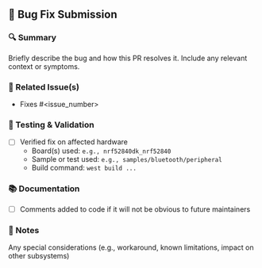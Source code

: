 ## 🐞 Bug Fix Submission

### 🔍 Summary
Briefly describe the bug and how this PR resolves it. Include any relevant context or symptoms.

### 📎 Related Issue(s)
- Fixes #<issue_number>

### 🧪 Testing & Validation
- [ ] Verified fix on affected hardware
  - Board(s) used: `e.g., nrf52840dk_nrf52840`
  - Sample or test used: `e.g., samples/bluetooth/peripheral`
  - Build command: `west build ...`

### 📚 Documentation
- [ ] Comments added to code if it will not be obvious to future maintainers

### 🧵 Notes
Any special considerations (e.g., workaround, known limitations, impact on other subsystems)
